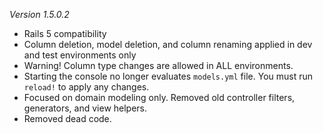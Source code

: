 *Version 1.5.0.2*

- Rails 5 compatibility
- Column deletion, model deletion, and column renaming applied in dev and test environments only
- Warning! Column type changes are allowed in ALL environments.
- Starting the console no longer evaluates `models.yml` file.  You must run `reload!` to apply any changes.
- Focused on domain modeling only. Removed old controller filters, generators, and view helpers.
- Removed dead code.
